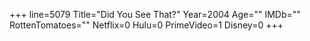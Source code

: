 +++
line=5079
Title="Did You See That?"
Year=2004
Age=""
IMDb=""
RottenTomatoes=""
Netflix=0
Hulu=0
PrimeVideo=1
Disney=0
+++


